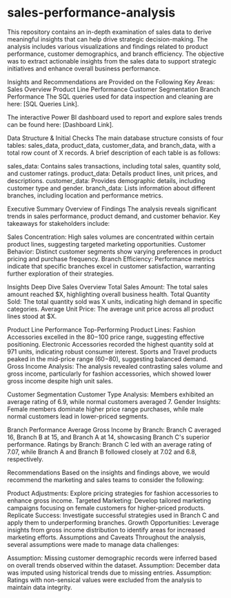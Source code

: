 # sales-performance-analysis
This repository contains an in-depth examination of sales data to derive meaningful insights that can help drive strategic decision-making. The analysis includes various visualizations and findings related to product performance, customer demographics, and branch efficiency.
The objective was to extract actionable insights from the sales data to support strategic initiatives and enhance overall business performance.

Insights and Recommendations are Provided on the Following Key Areas:
Sales Overview
Product Line Performance
Customer Segmentation
Branch Performance
The SQL queries used for data inspection and cleaning are here: [SQL Queries Link].

The interactive Power BI dashboard used to report and explore sales trends can be found here: [Dashboard Link].

Data Structure & Initial Checks
The main database structure consists of four tables: sales_data, product_data, customer_data, and branch_data, with a total row count of X records. A brief description of each table is as follows:

sales_data: Contains sales transactions, including total sales, quantity sold, and customer ratings.
product_data: Details product lines, unit prices, and descriptions.
customer_data: Provides demographic details, including customer type and gender.
branch_data: Lists information about different branches, including location and performance metrics.

Executive Summary
Overview of Findings
The analysis reveals significant trends in sales performance, product demand, and customer behavior. Key takeaways for stakeholders include:

Sales Concentration: High sales volumes are concentrated within certain product lines, suggesting targeted marketing opportunities.
Customer Behavior: Distinct customer segments show varying preferences in product pricing and purchase frequency.
Branch Efficiency: Performance metrics indicate that specific branches excel in customer satisfaction, warranting further exploration of their strategies.

Insights Deep Dive
Sales Overview
Total Sales Amount: The total sales amount reached $X, highlighting overall business health.
Total Quantity Sold: The total quantity sold was X units, indicating high demand in specific categories.
Average Unit Price: The average unit price across all product lines stood at $X.

Product Line Performance
Top-Performing Product Lines:
Fashion Accessories excelled in the $80-$100 price range, suggesting effective positioning.
Electronic Accessories recorded the highest quantity sold at 971 units, indicating robust consumer interest.
Sports and Travel products peaked in the mid-price range ($60-$80), suggesting balanced demand.
Gross Income Analysis: The analysis revealed contrasting sales volume and gross income, particularly for fashion accessories, which showed lower gross income despite high unit sales.

Customer Segmentation
Customer Type Analysis: Members exhibited an average rating of 6.9, while normal customers averaged 7.
Gender Insights: Female members dominate higher price range purchases, while male normal customers lead in lower-priced segments.

Branch Performance
Average Gross Income by Branch:
Branch C averaged 16, Branch B at 15, and Branch A at 14, showcasing Branch C's superior performance.
Ratings by Branch:
Branch C led with an average rating of 7.07, while Branch A and Branch B followed closely at 7.02 and 6.8, respectively.

Recommendations
Based on the insights and findings above, we would recommend the marketing and sales teams to consider the following:

Product Adjustments: Explore pricing strategies for fashion accessories to enhance gross income.
Targeted Marketing: Develop tailored marketing campaigns focusing on female customers for higher-priced products.
Replicate Success: Investigate successful strategies used in Branch C and apply them to underperforming branches.
Growth Opportunities: Leverage insights from gross income distribution to identify areas for increased marketing efforts.
Assumptions and Caveats
Throughout the analysis, several assumptions were made to manage data challenges:

Assumption: Missing customer demographic records were inferred based on overall trends observed within the dataset.
Assumption: December data was imputed using historical trends due to missing entries.
Assumption: Ratings with non-sensical values were excluded from the analysis to maintain data integrity.
